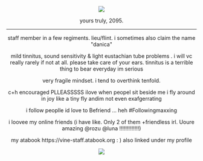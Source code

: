 <p align="center">
<img src="https://komarev.com/ghpvc/?username=netsu-ijou&color=blue"
</p>


<p align="center">
yours truly, 2095.
</p>

***

<p align="center">
staff member in a few regiments. lieu/flint. i sometimes also claim the name "danica"
</p>
<p align="center">
mild tinnitus, sound sensitivity & light eustachian tube problems . i will vc really rarely if not at all. please take care of your ears. tinnitus is a terrible thing to bear everyday im serious
</p>
<p align="center">
very fragile mindset. i tend to overthink tenfold.
</p>
<p align="center">
c+h encouraged PLLEASSSSS ilove when peopel sit beside me i fly around in joy like a tiny fly andim not even exafgerrating
</p>
<p align="center">
i follow peoplle id love to Befriend ... heh #Followingmaxxing
</p>
<p align="center">
i loovee my online friends (i have like. Only 2 of them +friendless irl. Uoure amazing @rozu @luna !!!!!!!!!!!!!)
</p>
<p align="center">
my atabook https://vine-staff.atabook.org : ) also linked under my profile
</p>

<p align="center">
<img src="https://files.catbox.moe/4io6er.png">
</p>
